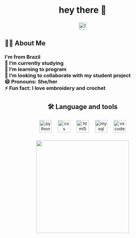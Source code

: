 <h1 align="center">hey there 👋</h1>

###

<div align="center">
  <img src="https://img.shields.io/static/v1?message=LinkedIn&logo=linkedin&label=&color=0077B5&logoColor=white&labelColor=&style=for-the-badge" height="25" alt="linkedin logo"  />
</div>

###

<h2 align="left">👩‍💻  About Me</h2>

###

<h3 align="left">I'm from Brazil<br>🔭 I’m currently studying<br>🌱 I’m learning to program<br>👯 I’m looking to collaborate with my student project<br>😄 Pronouns: She/her<br>⚡ Fun fact: I love embroidery and crochet</h3>

###

<h2 align="center">🛠 Language and tools</h2>

###

<div align="center">
  <img src="https://cdn.jsdelivr.net/gh/devicons/devicon/icons/python/python-original.svg" height="40" alt="python logo"  />
  <img width="12" />
  <img src="https://cdn.jsdelivr.net/gh/devicons/devicon/icons/css3/css3-original.svg" height="40" alt="css logo"  />
  <img width="12" />
  <img src="https://cdn.jsdelivr.net/gh/devicons/devicon/icons/html5/html5-original.svg" height="40" alt="html5 logo"  />
  <img width="12" />
  <img src="https://cdn.jsdelivr.net/gh/devicons/devicon/icons/mysql/mysql-original.svg" height="40" alt="mysql logo"  />
  <img width="12" />
  <img src="https://cdn.jsdelivr.net/gh/devicons/devicon/icons/vscode/vscode-original.svg" height="40" alt="vscode logo"  />
</div>

###

<div align="center">
  <img height="300" src="https://i.pinimg.com/originals/1d/7c/16/1d7c163089a235544b8ddad334659a25.gif"  />
</div>

###

